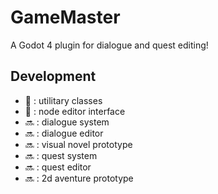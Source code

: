 # GameMaster

A Godot 4 plugin for dialogue and quest editing!

## Development

- :running: : utilitary classes
- :running: : node editor interface
- :soon: : dialogue system
- :soon: : dialogue editor
- :soon: : visual novel prototype
- :soon: : quest system
- :soon: : quest editor
- :soon: : 2d aventure prototype

